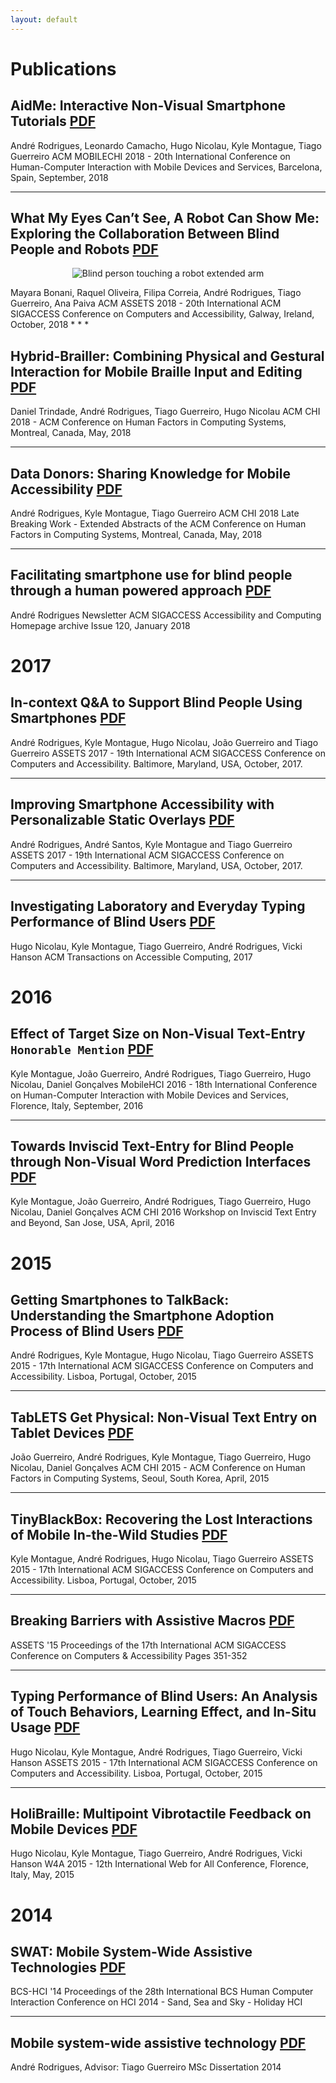 ```yaml
---
layout: default
---
```


# Publications

## AidMe: Interactive Non-Visual Smartphone Tutorials [PDF](./pub/mobilehci18_aidme.pdf)

André Rodrigues, Leonardo Camacho, Hugo Nicolau, Kyle Montague, Tiago Guerreiro
ACM MOBILECHI 2018 - 20th International Conference on Human-Computer Interaction with Mobile Devices and Services, Barcelona, Spain, September, 2018 
* * *

## What My Eyes Can’t See, A Robot Can Show Me: Exploring the Collaboration Between Blind People and Robots [PDF](./pub/assets18_robot.pdf)

<p align="center">
    <img src="https://github.com/AndreFPRodrigues/home/blob/master/img/assests2018.png?raw=true" alt="Blind person touching a robot extended arm"/>
</p>
Mayara Bonani, Raquel Oliveira, Filipa Correia, André Rodrigues, Tiago Guerreiro, Ana Paiva
ACM ASSETS 2018 - 20th International ACM SIGACCESS Conference on Computers and Accessibility, Galway, Ireland, October, 2018 
* * *

## Hybrid-Brailler: Combining Physical and Gestural Interaction for Mobile Braille Input and Editing [PDF](./pub/chi18_hybrid.pdf)

Daniel Trindade, André Rodrigues, Tiago Guerreiro, Hugo Nicolau
ACM CHI 2018 - ACM Conference on Human Factors in Computing Systems, Montreal, Canada, May, 2018 
* * *

## Data Donors: Sharing Knowledge for Mobile Accessibility [PDF](./pub/chi18_datadonor.pdf)

André Rodrigues, Kyle Montague, Tiago Guerreiro
ACM CHI 2018 Late Breaking Work - Extended Abstracts of the ACM Conference on Human Factors in Computing Systems, Montreal, Canada, May, 2018 
* * *

## Facilitating smartphone use for blind people through a human powered approach [PDF](./pub/sigaccess_newsletter.pdf)
André Rodrigues
Newsletter ACM SIGACCESS Accessibility and Computing Homepage archive
Issue 120, January 2018 

# 2017 
## In-context Q&A to Support Blind People Using Smartphones [PDF](./pub/assets17_hintme.pdf)
André Rodrigues, Kyle Montague, Hugo Nicolau, João Guerreiro and Tiago Guerreiro ASSETS 2017 - 19th International ACM SIGACCESS Conference on Computers and Accessibility. Baltimore, Maryland, USA, October, 2017.  
* * *

## Improving Smartphone Accessibility with Personalizable Static Overlays [PDF](./pub/assets17_static.pdf)
André Rodrigues, André Santos, Kyle Montague and Tiago Guerreiro ASSETS 2017 - 19th International ACM SIGACCESS Conference on Computers and Accessibility. Baltimore, Maryland, USA, October, 2017. 
* * *

## Investigating Laboratory and Everyday Typing Performance of Blind Users [PDF](./pub/taccess_typing.pdf)

Hugo Nicolau, Kyle Montague, Tiago Guerreiro, André Rodrigues, Vicki Hanson ACM Transactions on Accessible Computing, 2017  
# 2016 

## Effect of Target Size on Non-Visual Text-Entry ```Honorable Mention```  [PDF](./pub/mobilehci_tiny.pdf)
Kyle Montague, João Guerreiro, André Rodrigues, Tiago Guerreiro, Hugo Nicolau, Daniel Gonçalves
MobileHCI 2016 - 18th International Conference on Human-Computer Interaction with Mobile Devices and Services, Florence, Italy, September, 2016 
* * *

## Towards Inviscid Text-Entry for Blind People through Non-Visual Word Prediction Interfaces [PDF](./pub/chiworkshop_typing.pdf)
Kyle Montague, João Guerreiro, André Rodrigues, Tiago Guerreiro, Hugo Nicolau, Daniel Gonçalves 
ACM CHI 2016 Workshop on Inviscid Text Entry and Beyond, San Jose, USA, April, 2016 

# 2015 
## Getting Smartphones to TalkBack: Understanding the Smartphone Adoption Process of Blind Users  [PDF](./pub/assets15_adoption.pdf)
André Rodrigues, Kyle Montague, Hugo Nicolau, Tiago Guerreiro
ASSETS 2015 - 17th International ACM SIGACCESS Conference on Computers and Accessibility. Lisboa, Portugal, October, 2015 
* * *

## TabLETS Get Physical: Non-Visual Text Entry on Tablet Devices  [PDF](./pub/chi_tablets.pdf)
João Guerreiro, André Rodrigues, Kyle Montague, Tiago Guerreiro, Hugo Nicolau, Daniel Gonçalves
ACM CHI 2015 - ACM Conference on Human Factors in Computing Systems, Seoul, South Korea, April, 2015 
* * *

## TinyBlackBox: Recovering the Lost Interactions of Mobile In-the-Wild Studies [PDF](./pub/assets_tbb.pdf)
Kyle Montague, André Rodrigues, Hugo Nicolau, Tiago Guerreiro
ASSETS 2015 - 17th International ACM SIGACCESS Conference on Computers and Accessibility. Lisboa, Portugal, October, 2015  
* * *

## Breaking Barriers with Assistive Macros  [PDF](./pub/assets_macros.pdf)
ASSETS '15 Proceedings of the 17th International ACM SIGACCESS Conference on Computers & Accessibility
Pages 351-352  
* * *

## Typing Performance of Blind Users: An Analysis of Touch Behaviors, Learning Effect, and In-Situ Usage  [PDF](./pub/assets_touchbehaviours.pdf)
Hugo Nicolau, Kyle Montague, André Rodrigues, Tiago Guerreiro, Vicki Hanson
ASSETS 2015 - 17th International ACM SIGACCESS Conference on Computers and Accessibility. Lisboa, Portugal, October, 2015 
* * *

## HoliBraille: Multipoint Vibrotactile Feedback on Mobile Devices [PDF](./pub/w4a_holibraille.pdf)
Hugo Nicolau, Kyle Montague, Tiago Guerreiro, André Rodrigues, Vicki Hanson
W4A 2015 - 12th International Web for All Conference, Florence, Italy, May, 2015  

# 2014 
## SWAT: Mobile System-Wide Assistive Technologies [PDF](./pub/british_swat.pdf)
BCS-HCI '14 Proceedings of the 28th International BCS Human Computer Interaction Conference on HCI 2014 - Sand, Sea and Sky - Holiday HCI 
* * *

## Mobile system-wide assistive technology  [PDF](./pub/master_thesis.pdf)
André Rodrigues, Advisor: Tiago Guerreiro
MSc Dissertation 2014 
